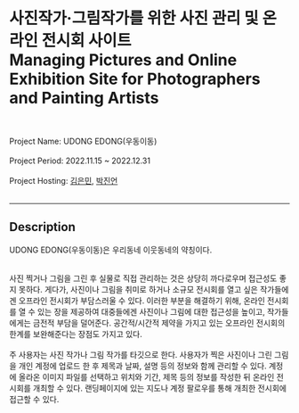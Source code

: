 <h1>
사진작가·그림작가를 위한 사진 관리 및 온라인 전시회 사이트<br/>
Managing Pictures and Online Exhibition Site for Photographers and Painting Artists
</h1>
<br/>
<p>
  Project Name: UDONG EDONG(우동이동)<br/>
  <br/>
  Project Period: 2022.11.15 ~ 2022.12.31<br/>
  <br/>
  Project Hosting: <a href = "https://github.com/menuin">김은민</a>, <a href = "https://github.com/parkjineon">박진언</a><br/>
  <br/>
</p>

<hr/>

<h2>Description</h2>
<p>
UDONG EDONG(우동이동)은 우리동네 이웃동네의 약칭이다. <br/><br/>

사진 찍거나 그림을 그린 후 실물로 직접 관리하는 것은 상당히 까다로우며 접근성도 좋지 못하다. 게다가, 사진이나 그림을 취미로 하거나 소규모 전시회를 열고 싶은 작가들에겐 오프라인 전시회가 부담스러울 수 있다. 이러한 부분을 해결하기 위해, 온라인 전시회를 열 수 있는 장을 제공하여 대중들에겐 사진이나 그림에 대한 접근성을 높이고, 작가들에게는 금전적 부담을 덜어준다. 공간적/시간적 제약을 가지고 있는 오프라인 전시회의 한계를 보완해준다는 장점도 가지고 있다.<br/>
<br/>
주 사용자는 사진 작가나 그림 작가를 타깃으로 한다. 사용자가 찍은 사진이나 그린 그림을 개인 계정에 업로드 한 후 제목과 날짜, 설명 등의 정보와 함께 관리할 수 있다. 계정에 올라온 이미지 파일를 선택하고 위치와 기간, 제목 등의 정보를 작성한 뒤 온라인 전시회를 개최할 수 있다. 랜딩페이지에 있는 지도나 계정 팔로우를 통해 개최한 전시회에 접근할 수 있다.
</p>
